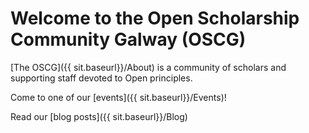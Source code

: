 # Welcome to the Open Scholarship Community Galway (OSCG)

[The OSCG]({{ sit.baseurl}}/About) is a community of scholars and supporting staff devoted to Open principles.

Come to one of our [events]({{ sit.baseurl}}/Events)!

Read our [blog posts]({{ sit.baseurl}}/Blog)

